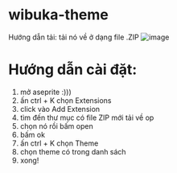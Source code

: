 # wibuka-theme

Hướng dẫn tải:
tải nó về ở dạng file .ZIP
![image](https://github.com/WibuKa/wibuka-theme/assets/140942718/69ecd2ee-9306-4d01-9a01-17eb1533b53d)

# Hướng dẫn cài đặt:
1. mở aseprite :)))
2. ấn ctrl + K chọn Extensions 
3. click vào Add Extension
4. tìm đến thư mục có file ZIP mới tải về op
5. chọn nó rồi bấm open
6. bấm ok
7. ấn ctrl + K chọn Theme 
8. chọn theme có trong danh sách
9. xong! 
